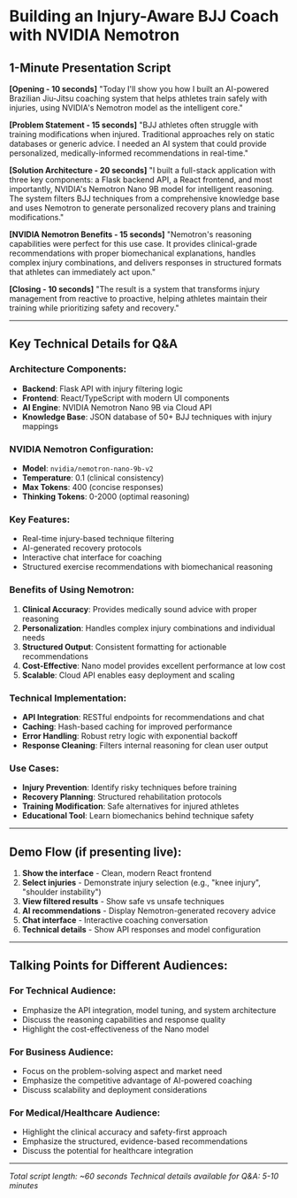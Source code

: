 # Building an Injury-Aware BJJ Coach with NVIDIA Nemotron

## 1-Minute Presentation Script

**[Opening - 10 seconds]**
"Today I'll show you how I built an AI-powered Brazilian Jiu-Jitsu coaching system that helps athletes train safely with injuries, using NVIDIA's Nemotron model as the intelligent core."

**[Problem Statement - 15 seconds]**
"BJJ athletes often struggle with training modifications when injured. Traditional approaches rely on static databases or generic advice. I needed an AI system that could provide personalized, medically-informed recommendations in real-time."

**[Solution Architecture - 20 seconds]**
"I built a full-stack application with three key components: a Flask backend API, a React frontend, and most importantly, NVIDIA's Nemotron Nano 9B model for intelligent reasoning. The system filters BJJ techniques from a comprehensive knowledge base and uses Nemotron to generate personalized recovery plans and training modifications."

**[NVIDIA Nemotron Benefits - 15 seconds]**
"Nemotron's reasoning capabilities were perfect for this use case. It provides clinical-grade recommendations with proper biomechanical explanations, handles complex injury combinations, and delivers responses in structured formats that athletes can immediately act upon."

**[Closing - 10 seconds]**
"The result is a system that transforms injury management from reactive to proactive, helping athletes maintain their training while prioritizing safety and recovery."

---

## Key Technical Details for Q&A

### Architecture Components:
- **Backend**: Flask API with injury filtering logic
- **Frontend**: React/TypeScript with modern UI components
- **AI Engine**: NVIDIA Nemotron Nano 9B via Cloud API
- **Knowledge Base**: JSON database of 50+ BJJ techniques with injury mappings

### NVIDIA Nemotron Configuration:
- **Model**: `nvidia/nemotron-nano-9b-v2`
- **Temperature**: 0.1 (clinical consistency)
- **Max Tokens**: 400 (concise responses)
- **Thinking Tokens**: 0-2000 (optimal reasoning)

### Key Features:
- Real-time injury-based technique filtering
- AI-generated recovery protocols
- Interactive chat interface for coaching
- Structured exercise recommendations with biomechanical reasoning

### Benefits of Using Nemotron:
1. **Clinical Accuracy**: Provides medically sound advice with proper reasoning
2. **Personalization**: Handles complex injury combinations and individual needs
3. **Structured Output**: Consistent formatting for actionable recommendations
4. **Cost-Effective**: Nano model provides excellent performance at low cost
5. **Scalable**: Cloud API enables easy deployment and scaling

### Technical Implementation:
- **API Integration**: RESTful endpoints for recommendations and chat
- **Caching**: Hash-based caching for improved performance
- **Error Handling**: Robust retry logic with exponential backoff
- **Response Cleaning**: Filters internal reasoning for clean user output

### Use Cases:
- **Injury Prevention**: Identify risky techniques before training
- **Recovery Planning**: Structured rehabilitation protocols
- **Training Modification**: Safe alternatives for injured athletes
- **Educational Tool**: Learn biomechanics behind technique safety

---

## Demo Flow (if presenting live):

1. **Show the interface** - Clean, modern React frontend
2. **Select injuries** - Demonstrate injury selection (e.g., "knee injury", "shoulder instability")
3. **View filtered results** - Show safe vs unsafe techniques
4. **AI recommendations** - Display Nemotron-generated recovery advice
5. **Chat interface** - Interactive coaching conversation
6. **Technical details** - Show API responses and model configuration

---

## Talking Points for Different Audiences:

### For Technical Audience:
- Emphasize the API integration, model tuning, and system architecture
- Discuss the reasoning capabilities and response quality
- Highlight the cost-effectiveness of the Nano model

### For Business Audience:
- Focus on the problem-solving aspect and market need
- Emphasize the competitive advantage of AI-powered coaching
- Discuss scalability and deployment considerations

### For Medical/Healthcare Audience:
- Highlight the clinical accuracy and safety-first approach
- Emphasize the structured, evidence-based recommendations
- Discuss the potential for healthcare integration

---

*Total script length: ~60 seconds*
*Technical details available for Q&A: 5-10 minutes*

